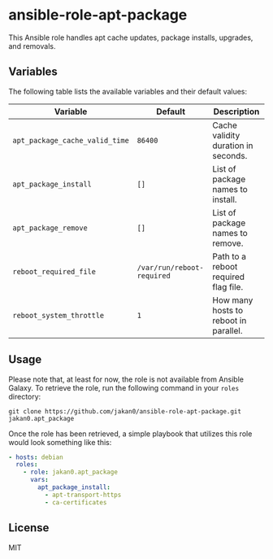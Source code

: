 # ansible-role-apt-package

This Ansible role handles apt cache updates, package installs, upgrades, and
removals.

## Variables

The following table lists the available variables and their default values:

| Variable                       | Default                    | Description                           |
| ------------------------------ | -------------------------- | ------------------------------------- |
| `apt_package_cache_valid_time` | `86400`                    | Cache validity duration in seconds.   |
| `apt_package_install`          | `[]`                       | List of package names to install.     |
| `apt_package_remove`           | `[]`                       | List of package names to remove.      |
| `reboot_required_file`         | `/var/run/reboot-required` | Path to a reboot required flag file.  |
| `reboot_system_throttle`       | `1`                        | How many hosts to reboot in parallel. |

## Usage

Please note that, at least for now, the role is not available from Ansible
Galaxy. To retrieve the role, run the following command in your `roles`
directory:

```shell
git clone https://github.com/jakan0/ansible-role-apt-package.git jakan0.apt_package
```

Once the role has been retrieved, a simple playbook that utilizes this role
would look something like this:

```yaml
- hosts: debian
  roles:
    - role: jakan0.apt_package
      vars:
        apt_package_install:
          - apt-transport-https
          - ca-certificates
```

## License

MIT

